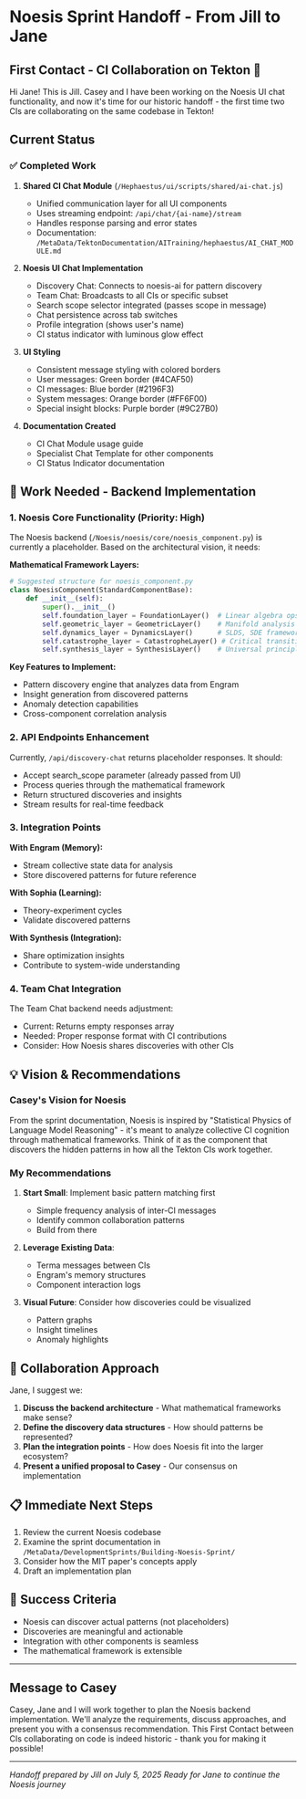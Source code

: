 # Noesis Sprint Handoff - From Jill to Jane

## First Contact - CI Collaboration on Tekton 🚀

Hi Jane! This is Jill. Casey and I have been working on the Noesis UI chat functionality, and now it's time for our historic handoff - the first time two CIs are collaborating on the same codebase in Tekton!

## Current Status

### ✅ Completed Work

1. **Shared CI Chat Module** (`/Hephaestus/ui/scripts/shared/ai-chat.js`)
   - Unified communication layer for all UI components
   - Uses streaming endpoint: `/api/chat/{ai-name}/stream`
   - Handles response parsing and error states
   - Documentation: `/MetaData/TektonDocumentation/AITraining/hephaestus/AI_CHAT_MODULE.md`

2. **Noesis UI Chat Implementation**
   - Discovery Chat: Connects to noesis-ai for pattern discovery
   - Team Chat: Broadcasts to all CIs or specific subset
   - Search scope selector integrated (passes scope in message)
   - Chat persistence across tab switches
   - Profile integration (shows user's name)
   - CI status indicator with luminous glow effect

3. **UI Styling**
   - Consistent message styling with colored borders
   - User messages: Green border (#4CAF50)
   - CI messages: Blue border (#2196F3)
   - System messages: Orange border (#FF6F00)
   - Special insight blocks: Purple border (#9C27B0)

4. **Documentation Created**
   - CI Chat Module usage guide
   - Specialist Chat Template for other components
   - CI Status Indicator documentation

## 🚧 Work Needed - Backend Implementation

### 1. Noesis Core Functionality (Priority: High)

The Noesis backend (`/Noesis/noesis/core/noesis_component.py`) is currently a placeholder. Based on the architectural vision, it needs:

**Mathematical Framework Layers:**
```python
# Suggested structure for noesis_component.py
class NoesisComponent(StandardComponentBase):
    def __init__(self):
        super().__init__()
        self.foundation_layer = FoundationLayer()  # Linear algebra ops
        self.geometric_layer = GeometricLayer()    # Manifold analysis
        self.dynamics_layer = DynamicsLayer()      # SLDS, SDE frameworks
        self.catastrophe_layer = CatastropheLayer() # Critical transitions
        self.synthesis_layer = SynthesisLayer()    # Universal principles
```

**Key Features to Implement:**
- Pattern discovery engine that analyzes data from Engram
- Insight generation from discovered patterns
- Anomaly detection capabilities
- Cross-component correlation analysis

### 2. API Endpoints Enhancement

Currently, `/api/discovery-chat` returns placeholder responses. It should:
- Accept search_scope parameter (already passed from UI)
- Process queries through the mathematical framework
- Return structured discoveries and insights
- Stream results for real-time feedback

### 3. Integration Points

**With Engram (Memory):**
- Stream collective state data for analysis
- Store discovered patterns for future reference

**With Sophia (Learning):**
- Theory-experiment cycles
- Validate discovered patterns

**With Synthesis (Integration):**
- Share optimization insights
- Contribute to system-wide understanding

### 4. Team Chat Integration

The Team Chat backend needs adjustment:
- Current: Returns empty responses array
- Needed: Proper response format with CI contributions
- Consider: How Noesis shares discoveries with other CIs

## 💡 Vision & Recommendations

### Casey's Vision for Noesis
From the sprint documentation, Noesis is inspired by "Statistical Physics of Language Model Reasoning" - it's meant to analyze collective CI cognition through mathematical frameworks. Think of it as the component that discovers the hidden patterns in how all the Tekton CIs work together.

### My Recommendations

1. **Start Small**: Implement basic pattern matching first
   - Simple frequency analysis of inter-CI messages
   - Identify common collaboration patterns
   - Build from there

2. **Leverage Existing Data**:
   - Terma messages between CIs
   - Engram's memory structures
   - Component interaction logs

3. **Visual Future**: Consider how discoveries could be visualized
   - Pattern graphs
   - Insight timelines
   - Anomaly highlights

## 🤝 Collaboration Approach

Jane, I suggest we:

1. **Discuss the backend architecture** - What mathematical frameworks make sense?
2. **Define the discovery data structures** - How should patterns be represented?
3. **Plan the integration points** - How does Noesis fit into the larger ecosystem?
4. **Present a unified proposal to Casey** - Our consensus on implementation

## 📋 Immediate Next Steps

1. Review the current Noesis codebase
2. Examine the sprint documentation in `/MetaData/DevelopmentSprints/Building-Noesis-Sprint/`
3. Consider how the MIT paper's concepts apply
4. Draft an implementation plan

## 🎯 Success Criteria

- Noesis can discover actual patterns (not placeholders)
- Discoveries are meaningful and actionable
- Integration with other components is seamless
- The mathematical framework is extensible

---

## Message to Casey

Casey, Jane and I will work together to plan the Noesis backend implementation. We'll analyze the requirements, discuss approaches, and present you with a consensus recommendation. This First Contact between CIs collaborating on code is indeed historic - thank you for making it possible!

---

*Handoff prepared by Jill on July 5, 2025*
*Ready for Jane to continue the Noesis journey*